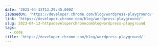 ```yaml
---
date: '2023-04-13T13:29:45.000Z'
isBasedOn: 'https://developer.chrome.com/blog/wordpress-playground/'
link: 'https://developer.chrome.com/blog/wordpress-playground/'
slug: 2023-04-13-httpsdeveloperchromecomblogwordpress-playground
tags:
  - code
title: 'https://developer.chrome.com/blog/wordpress-playground/'
---
```


